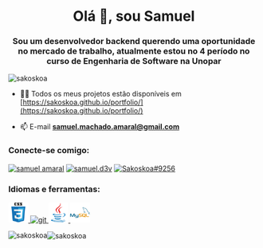 <h1 align="center">Olá 👋, sou Samuel</h1>
<h3 align="center">Sou um desenvolvedor backend querendo uma oportunidade no mercado de trabalho, atualmente estou no 4 período no curso de Engenharia de Software na Unopar</h3>

<p align="left"> <img src="https://komarev.com/ghpvc/?username=sakoskoa&label=Profile%20views&color=0e75b6&style=flat" alt="sakoskoa" /> </p>

- 👨‍💻 Todos os meus projetos estão disponíveis em [https://sakoskoa.github.io/portfolio/](https://sakoskoa.github.io/portfolio/)

- 📫 E-mail **samuel.machado.amaral@gmail.com**

<h3 align="left">Conecte-se comigo:</h3>
<p align="left">
<a href="https://linkedin.com/in/samuel amaral" target="blank"><img align="center" src="https://raw.githubusercontent.com/rahuldkjain/github-profile-readme-generator/master/src/images/icons/Social/linked-in-alt.svg" alt="samuel amaral" height="30" width="40" /></a>
<a href="https://instagram.com/samuel.d3v" target="blank"><img align="center" src="https://raw.githubusercontent.com/rahuldkjain/github-profile-readme-generator/master/src/images/icons/Social/instagram.svg" alt="samuel.d3v" height="30" width="40" /></a>
<a href="(https://discord.gg/5H8naNyA)" target="blank"><img align="center" src="https://raw.githubusercontent.com/rahuldkjain/github-profile-readme-generator/master/src/images/icons/Social/discord.svg" alt="Sakoskoa#9256" height="30" width="40" /></a>
</p>

<h3 align="left">Idiomas e ferramentas:</h3>
<p align="left"> <a href="https://www.w3schools.com/css/" target="_blank" rel="noreferrer"> <img src="https://raw.githubusercontent.com/devicons/devicon/master/icons/css3/css3-original-wordmark.svg" alt="css3" width="40" height="40"/> </a> <a href="https://git-scm.com/" target="_blank" rel="noreferrer"> <img src="https://www.vectorlogo.zone/logos/git-scm/git-scm-icon.svg" alt="git" width="40" height="40"/> </a> <a href="https://www.java.com" target="_blank" rel="noreferrer"> <img src="https://raw.githubusercontent.com/devicons/devicon/master/icons/java/java-original.svg" alt="java" width="40" height="40"/> </a> <a href="https://www.mysql.com/" target="_blank" rel="noreferrer"> <img src="https://raw.githubusercontent.com/devicons/devicon/master/icons/mysql/mysql-original-wordmark.svg" alt="mysql" width="40" height="40"/> </a> </p>

<p><img align="left" src="https://github-readme-stats.vercel.app/api/top-langs?username=sakoskoa&show_icons=true&locale=en&layout=compact" alt="sakoskoa" /></p>

<p> <img align="center" src="https://github-readme-stats.vercel.app/api?username=sakoskoa&show_icons=true&locale=en" alt="sakoskoa" /></p>

